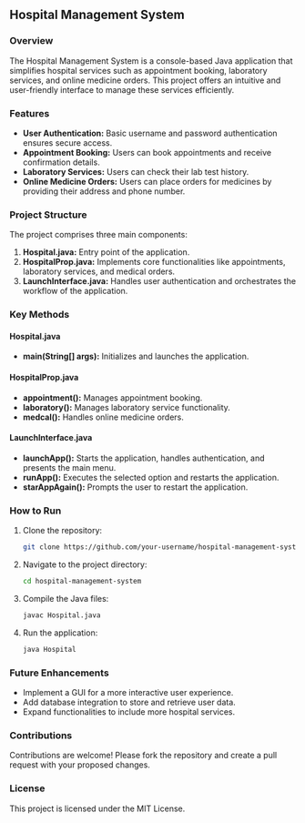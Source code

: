 ## Hospital Management System

### Overview
The Hospital Management System is a console-based Java application that simplifies hospital services such as appointment booking, laboratory services, and online medicine orders. This project offers an intuitive and user-friendly interface to manage these services efficiently.

### Features
- **User Authentication:** Basic username and password authentication ensures secure access.
- **Appointment Booking:** Users can book appointments and receive confirmation details.
- **Laboratory Services:** Users can check their lab test history.
- **Online Medicine Orders:** Users can place orders for medicines by providing their address and phone number.

### Project Structure
The project comprises three main components:

1. **Hospital.java:** Entry point of the application.
2. **HospitalProp.java:** Implements core functionalities like appointments, laboratory services, and medical orders.
3. **LaunchInterface.java:** Handles user authentication and orchestrates the workflow of the application.

### Key Methods

#### Hospital.java
- **main(String[] args):** Initializes and launches the application.

#### HospitalProp.java
- **appointment():** Manages appointment booking.
- **laboratory():** Manages laboratory service functionality.
- **medcal():** Handles online medicine orders.

#### LaunchInterface.java
- **launchApp():** Starts the application, handles authentication, and presents the main menu.
- **runApp():** Executes the selected option and restarts the application.
- **starAppAgain():** Prompts the user to restart the application.

### How to Run
1. Clone the repository:
    ```bash
    git clone https://github.com/your-username/hospital-management-system.git
    ```
2. Navigate to the project directory:
    ```bash
    cd hospital-management-system
    ```
3. Compile the Java files:
    ```bash
    javac Hospital.java
    ```
4. Run the application:
    ```bash
    java Hospital
    ```

### Future Enhancements
- Implement a GUI for a more interactive user experience.
- Add database integration to store and retrieve user data.
- Expand functionalities to include more hospital services.

### Contributions
Contributions are welcome! Please fork the repository and create a pull request with your proposed changes.

### License
This project is licensed under the MIT License.
